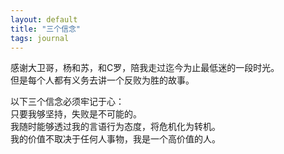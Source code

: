 ```yaml
---
layout: default
title: "三个信念"
tags: journal
---
```


感谢大卫哥，杨和苏，和C罗，陪我走过迄今为止最低迷的一段时光。  
但是每个人都有义务去讲一个反败为胜的故事。  
  
以下三个信念必须牢记于心：  
只要我够坚持，失败是不可能的。  
我随时能够透过我的言语行为态度，将危机化为转机。  
我的价值不取决于任何人事物，我是一个高价值的人。  
  
